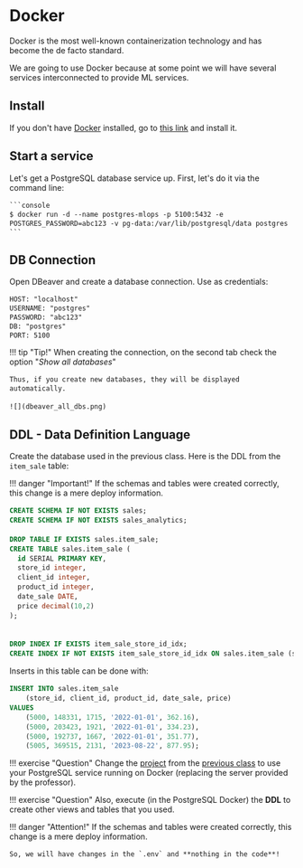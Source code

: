 # Docker

Docker is the most well-known containerization technology and has become the de facto standard.

We are going to use Docker because at some point we will have several services interconnected to provide ML services.

## Install
If you don't have [Docker](
https://docs.docker.com/get-docker/) installed, go to [this link](
https://docs.docker.com/get-docker/) and install it.

## Start a service

Let's get a PostgreSQL database service up. First, let's do it via the command line:

<div class="termy">

    ```console
    $ docker run -d --name postgres-mlops -p 5100:5432 -e POSTGRES_PASSWORD=abc123 -v pg-data:/var/lib/postgresql/data postgres
    ```

</div>

## DB Connection

Open DBeaver and create a database connection. Use as credentials:

```
HOST: "localhost"
USERNAME: "postgres"
PASSWORD: "abc123"
DB: "postgres"
PORT: 5100
```
!!! tip "Tip!"
    When creating the connection, on the second tab check the option "*Show all databases*"

    Thus, if you create new databases, they will be displayed automatically.

    ![](dbeaver_all_dbs.png)

## DDL - Data Definition Language

Create the database used in the previous class. Here is the DDL from the `item_sale` table:

!!! danger "Important!"
    If the schemas and tables were created correctly, this change is a mere deploy information.

```sql
CREATE SCHEMA IF NOT EXISTS sales;
CREATE SCHEMA IF NOT EXISTS sales_analytics;

DROP TABLE IF EXISTS sales.item_sale;
CREATE TABLE sales.item_sale (
  id SERIAL PRIMARY KEY,
  store_id integer,
  client_id integer,
  product_id integer,
  date_sale DATE,
  price decimal(10,2)
);


DROP INDEX IF EXISTS item_sale_store_id_idx;
CREATE INDEX IF NOT EXISTS item_sale_store_id_idx ON sales.item_sale (store_id,date_sale);
```

Inserts in this table can be done with:

```sql
INSERT INTO sales.item_sale
    (store_id, client_id, product_id, date_sale, price)
VALUES
    (5000, 148331, 1715, '2022-01-01', 362.16),
    (5000, 203423, 1921, '2022-01-01', 334.23),
    (5000, 192737, 1667, '2022-01-01', 351.77),
    (5005, 369515, 2131, '2023-08-22', 877.95);
```

!!! exercise "Question"
    Change the [project](../03-batch/aps02_sql.md) from the [previous class](../03-batch/aps02_sql.md) to use your PostgreSQL service running on Docker (replacing the server provided by the professor).

!!! exercise "Question"
    Also, execute (in the PostgreSQL Docker) the **DDL**  to create other views and tables that you used.

!!! danger "Attention!"
    If the schemas and tables were created correctly, this change is a mere deploy information.
    
    So, we will have changes in the `.env` and **nothing in the code**!